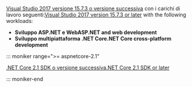 <span data-ttu-id="64e61-101">[Visual Studio 2017 versione 15.7.3 o versione successiva](https://visualstudio.microsoft.com/downloads/) con i carichi di lavoro seguenti:</span><span class="sxs-lookup"><span data-stu-id="64e61-101">[Visual Studio 2017 version 15.7.3 or later](https://visualstudio.microsoft.com/downloads/) with the following workloads:</span></span>

* <span data-ttu-id="64e61-102">**Sviluppo ASP.NET e Web**</span><span class="sxs-lookup"><span data-stu-id="64e61-102">**ASP.NET and web development**</span></span>
* <span data-ttu-id="64e61-103">**Sviluppo multipiattaforma .NET Core**</span><span class="sxs-lookup"><span data-stu-id="64e61-103">**.NET Core cross-platform development**</span></span>

::: moniker range=">= aspnetcore-2.1"

[<span data-ttu-id="64e61-104">.NET Core 2.1 SDK o versione successiva</span><span class="sxs-lookup"><span data-stu-id="64e61-104">.NET Core 2.1 SDK or later</span></span>](https://www.microsoft.com/net/download/windows)

::: moniker-end
